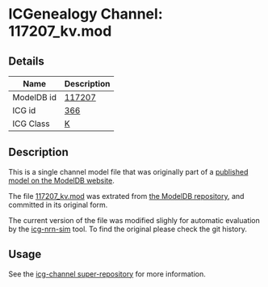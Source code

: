 # ICGenealogy Channel: 117207\_kv.mod

## Details

Name | Description
---- | -----------
ModelDB id | [117207](http://senselab.med.yale.edu/ModelDB/ShowModel.cshtml?model=117207)
ICG id | [366](http://icg.neurotheory.ox.ac.uk/channels/1/366)
ICG Class | [K](http://icg.neurotheory.ox.ac.uk/channels/1)

## Description

This is a single channel model file that was originally part of a [published model on the ModelDB website](http://senselab.med.yale.edu/ModelDB/ShowModel.cshtml?model=117207).


The file [117207\_kv.mod](117207_kv.mod) was extrated from [the ModelDB repository](http://senselab.med.yale.edu/ModelDB/ShowModel.cshtml?model=117207), and committed in its original form.

The current version of the file was modified slighly for automatic evaluation by the [icg-nrn-sim](https://github.com/icgenealogy/icg-nrn-sim) tool. To find the original please check the git history.


## Usage

See the [icg-channel super-repository](https://github.com/icgenealogy/icg-channels) for more information.